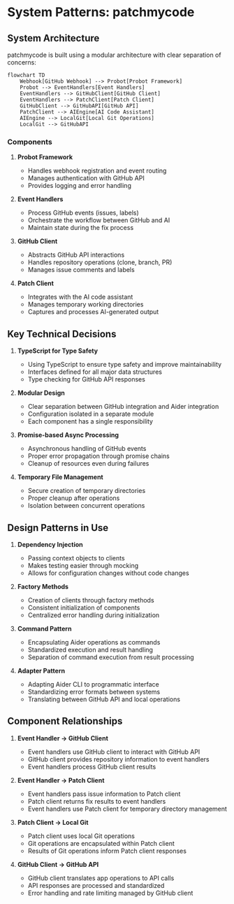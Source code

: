 # System Patterns: patchmycode

## System Architecture

patchmycode is built using a modular architecture with clear separation of concerns:

```mermaid
flowchart TD
    Webhook[GitHub Webhook] --> Probot[Probot Framework]
    Probot --> EventHandlers[Event Handlers]
    EventHandlers --> GitHubClient[GitHub Client]
    EventHandlers --> PatchClient[Patch Client]
    GitHubClient --> GitHubAPI[GitHub API]
    PatchClient --> AIEngine[AI Code Assistant]
    AIEngine --> LocalGit[Local Git Operations]
    LocalGit --> GitHubAPI
```

### Components

1. **Probot Framework**
   - Handles webhook registration and event routing
   - Manages authentication with GitHub API
   - Provides logging and error handling

2. **Event Handlers**
   - Process GitHub events (issues, labels)
   - Orchestrate the workflow between GitHub and AI
   - Maintain state during the fix process

3. **GitHub Client**
   - Abstracts GitHub API interactions
   - Handles repository operations (clone, branch, PR)
   - Manages issue comments and labels

4. **Patch Client**
   - Integrates with the AI code assistant
   - Manages temporary working directories
   - Captures and processes AI-generated output

## Key Technical Decisions

1. **TypeScript for Type Safety**
   - Using TypeScript to ensure type safety and improve maintainability
   - Interfaces defined for all major data structures
   - Type checking for GitHub API responses

2. **Modular Design**
   - Clear separation between GitHub integration and Aider integration
   - Configuration isolated in a separate module
   - Each component has a single responsibility

3. **Promise-based Async Processing**
   - Asynchronous handling of GitHub events
   - Proper error propagation through promise chains
   - Cleanup of resources even during failures

4. **Temporary File Management**
   - Secure creation of temporary directories
   - Proper cleanup after operations
   - Isolation between concurrent operations

## Design Patterns in Use

1. **Dependency Injection**
   - Passing context objects to clients
   - Makes testing easier through mocking
   - Allows for configuration changes without code changes

2. **Factory Methods**
   - Creation of clients through factory methods
   - Consistent initialization of components
   - Centralized error handling during initialization

3. **Command Pattern**
   - Encapsulating Aider operations as commands
   - Standardized execution and result handling
   - Separation of command execution from result processing

4. **Adapter Pattern**
   - Adapting Aider CLI to programmatic interface
   - Standardizing error formats between systems
   - Translating between GitHub API and local operations

## Component Relationships

1. **Event Handler → GitHub Client**
   - Event handlers use GitHub client to interact with GitHub API
   - GitHub client provides repository information to event handlers
   - Event handlers process GitHub client results

2. **Event Handler → Patch Client**
   - Event handlers pass issue information to Patch client
   - Patch client returns fix results to event handlers
   - Event handlers use Patch client for temporary directory management

3. **Patch Client → Local Git**
   - Patch client uses local Git operations
   - Git operations are encapsulated within Patch client
   - Results of Git operations inform Patch client responses

4. **GitHub Client → GitHub API**
   - GitHub client translates app operations to API calls
   - API responses are processed and standardized
   - Error handling and rate limiting managed by GitHub client
